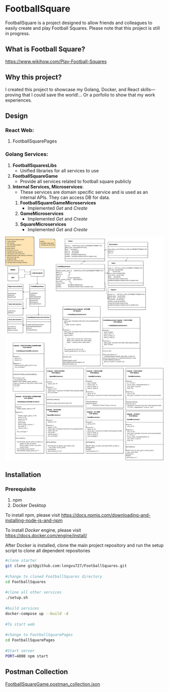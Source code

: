 # FootballSquare
FootballSquare is a project designed to allow friends and colleagues to easily create and play Football Squares. Please note that this project is still in progress.

## What is Football Square?
https://www.wikihow.com/Play-Football-Squares

## Why this project?
I created this project to showcase my Golang, Docker, and React skills—proving that I could save the world!... Or a porfolio to show that my work experiences.

## Design

### React Web:
1. FootballSquarePages


### Golang Services:
1. **FootballSquaresLibs**
   * Unified libraries for all services to use
2. **FootballSquareGame**
   * Provide all services related to football square publicly
3. **Internal Services, Microservices**:
   * These services are domain specific service and is used as an internal APIs.  They can access DB for data.
   1. **FootballSquareGameMicroservices**
      * Implemented *Get* and *Create*
   2. **GameMicroservices**
      * Implemented *Get* and *Create*
   3. **SquareMicroservices**
      * Implemented *Get* and *Create*

![FootballSquare Designs](FootballSquare.png)

## Installation
### Prerequisite
1. npm
2. Docker Desktop

To install *npm*, please visit https://docs.npmjs.com/downloading-and-installing-node-js-and-npm

To install *Docker* engine, please visit https://docs.docker.com/engine/install/

After Docker is installed, clone the main project repository and run the setup script to clone all dependent repositories

```sh
#clone starter
git clone git@github.com:longvu727/FootballSquares.git

#change to cloned FootballSquares directory
cd FootballSquares

#clone all other services
./setup.sh

#build services
docker-compose up --build -d

#To start web

#change to FootballSquarePages
cd FootballSquarePages

#Start server
PORT=4000 npm start
```
## Postman Collection
[FootballSquareGame.postman_collection.json](FootballSquareGame.postman_collection.json)